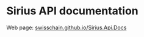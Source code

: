# Sirius API documentation

Web page: [swisschain.github.io/Sirius.Api.Docs](https://swisschain.github.io/Sirius.Api.Docs)
